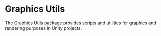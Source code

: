 # Graphics Utils

The Graphics Utils package provides scripts and utilities for graphics and rendering purposes in Unity projects.
